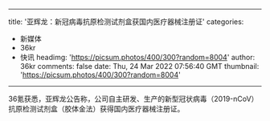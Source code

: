 
---
title: '亚辉龙：新冠病毒抗原检测试剂盒获国内医疗器械注册证'
categories: 
 - 新媒体
 - 36kr
 - 快讯
headimg: 'https://picsum.photos/400/300?random=8004'
author: 36kr
comments: false
date: Thu, 24 Mar 2022 07:56:40 GMT
thumbnail: 'https://picsum.photos/400/300?random=8004'
---

<div>   
36氪获悉，亚辉龙公告称，公司自主研发、生产的新型冠状病毒（2019-nCoV）抗原检测试剂盒（胶体金法）获得国内医疗器械注册证。  
</div>
            